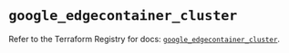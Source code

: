 # `google_edgecontainer_cluster`

Refer to the Terraform Registry for docs: [`google_edgecontainer_cluster`](https://registry.terraform.io/providers/hashicorp/google-beta/6.17.0/docs/resources/google_edgecontainer_cluster).
